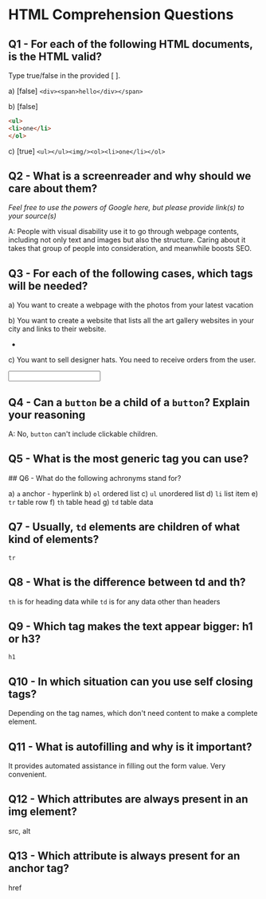 # HTML Comprehension Questions

## Q1 - For each of the following HTML documents, is the HTML valid?

Type true/false in the provided [ ].

a) [false] `<div><span>hello</div></span>`

b) [false]

```html
<ul>
<li>one</li>
</ol>
```

c) [true] `<ul></ul><img/><ol><li>one</li></ol>`

## Q2 - What is a screenreader and why should we care about them?

_Feel free to use the powers of Google here, but please provide link(s) to your source(s)_

A: People with visual disability use it to go through webpage contents, including not only text and images but also the structure. Caring about it takes that group of people into consideration, and meanwhile boosts SEO.

## Q3 - For each of the following cases, which tags will be needed?

a) You want to create a webpage with the photos from your latest vacation
<img>

b) You want to create a website that lists all the art gallery websites in your city and links to their website.
<ul>
    <li><a></li>
</ul>

c) You want to sell designer hats. You need to receive orders from the user.
<form>
    <p>
    <label>
    <input>
</form>

## Q4 - Can a `button` be a child of a `button`? Explain your reasoning
A: No, `button` can't include clickable children.
## Q5 - What is the most generic tag you can use?
<div></div>
## Q6 - What do the following achronyms stand for?

a) `a`
anchor - hyperlink
b) `ol`
ordered list
c) `ul`
unordered list
d) `li`
list item
e) `tr`
table row
f) `th`
table head
g) `td`
table data

## Q7 - Usually, `td` elements are children of what kind of elements?
`tr`

## Q8 - What is the difference between td and th?
`th` is for heading data while `td` is for any data other than headers

## Q9 - Which tag makes the text appear bigger: h1 or h3?
`h1`
## Q10 - In which situation can you use self closing tags?
Depending on the tag names, which don't need content to make a complete element.
## Q11 - What is autofilling and why is it important?
It provides automated assistance in filling out the form value. Very convenient.
## Q12 - Which attributes are always present in an img element?
src, alt
## Q13 - Which attribute is always present for an anchor tag?
href